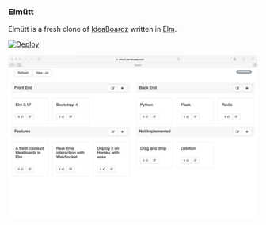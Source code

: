 ### Elmütt

Elmütt is a fresh clone of [IdeaBoardz](http://www.ideaboardz.com) written in [Elm](http://elm-lang.org).


[![Deploy](https://www.herokucdn.com/deploy/button.svg)](https://heroku.com/deploy)

![Screenshot](https://raw.githubusercontent.com/donny/elmutt/master/screenshot.png)
